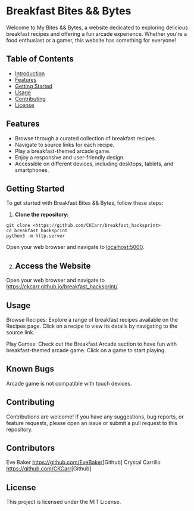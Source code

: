 # Breakfast Bites && Bytes

Welcome to My Bites && Bytes, a website dedicated to exploring delicious breakfast recipes and offering a fun arcade experience. Whether you're a food enthusiast or a gamer, this website has something for everyone!

## Table of Contents

- [Introduction](#introduction)
- [Features](#features)
- [Getting Started](#getting-started)
- [Usage](#usage)
- [Contributing](#contributing)
- [License](#license)

## Features

- Browse through a curated collection of breakfast recipes.
- Navigate to source links for each recipe.
- Play a breakfast-themed arcade game.
- Enjoy a responsive and user-friendly design.
- Accessible on different devices, including desktops, tablets, and smartphones.

## Getting Started

To get started with Breakfast Bites && Bytes, follow these steps:

1. **Clone the repository:**

```
git clone <https://github.com/CKCarr/breakfast_hacksprint>
cd breakfast_hacksprint
python3 -m http.server
```

Open your web browser and navigate to <localhost:5000>.

2. ## Access the Website

Open your web browser and navigate to <https://ckcarr.github.io/breakfast_hacksprint/>.

## Usage

Browse Recipes: Explore a range of breakfast recipes available on the Recipes page. Click on a recipe to view its details by navigating to the source link.

Play Games: Check out the Breakfast Arcade section to have fun with breakfast-themed arcade game. Click on a game to start playing.

## Known Bugs

Arcade game is not compatible with touch devices.

## Contributing

Contributions are welcome! If you have any suggestions, bug reports, or feature requests, please open an issue or submit a pull request to this repository.

## Contributors

Eve Baker
<https://github.com/EveBaker>[Github]
Crystal Carrillo
<https://github.com/CKCarr>[Github]

## License

This project is licensed under the MIT License.
